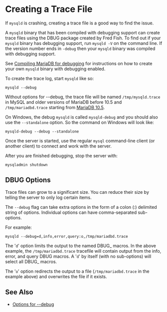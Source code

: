 
# Creating a Trace File

If `mysqld` is crashing, creating a trace file is a good way to find the issue.


A `mysqld` binary that has been compiled with debugging support can create trace files using the DBUG package created by Fred Fish. To find out if your `mysqld` binary has debugging support, run `mysqld -V` on the command line. If the version number ends in `-debug` then your `mysqld` binary was compiled with debugging support.


See [Compiling MariaDB for debugging](compiling-mariadb-for-debugging.md) for instructions on how to create your own `mysqld` binary with debugging enabled.


To create the trace log, start `mysqld` like so:


```
mysqld --debug
```

Without options for --debug, the trace file will be named `/tmp/mysqld.trace` in MySQL and older versions of MariaDB before 10.5 and `/tmp/mariadbd.trace` starting from [MariaDB 10.5](../../../../../../release-notes/mariadb-community-server/what-is-mariadb-105.md).


On Windows, the debug `mysqld` is called `mysqld-debug` and you should also use the `--standalone` option. So the command on Windows will look like:


```
mysqld-debug --debug --standalone
```

Once the server is started, use the regular `mysql` command-line client (or another client) to connect and work with the server.


After you are finished debugging, stop the server with:


```
mysqladmin shutdown
```

## DBUG Options


Trace files can grow to a significant size. You can reduce their size by telling the server to only log certain items.


The `--debug` flag can take extra options in the form of a colon (:) delimited string of options. Individual options can have comma-separated sub-options.


For example:


```
mysqld --debug=d,info,error,query:o,/tmp/mariadbd.trace
```

The '`d`' option limits the output to the named DBUG_<N> macros. In the above example, the `/tmp/mariadbd.trace` tracefile will contain output from the info, error, and query DBUG macros. A '`d`' by itself (with no sub-options) will select all DBUG_<N> macros.


The '`o`' option redirects the output to a file (`/tmp/mariadbd.trace` in the example above) and overwrites the file if it exists.


## See Also


* [Options for --debug](../../../../../../connectors/mariadb-connector-c/mariadb-connectorc-api-functions/mysql_debug.md)

